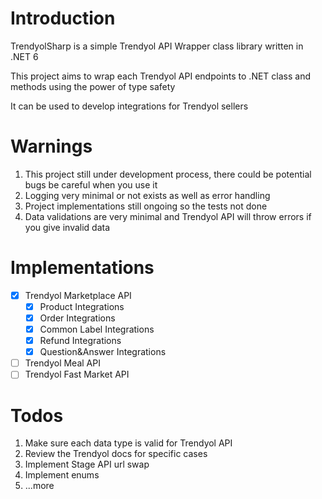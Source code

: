 # Introduction 
TrendyolSharp is a simple Trendyol API Wrapper class library written in .NET 6

This project aims to wrap each Trendyol API endpoints to .NET class and methods using the power of type safety

It can be used to develop integrations for Trendyol sellers


# Warnings
1. This project still under development process, there could be potential bugs be careful when you use it
2. Logging very minimal or not exists as well as error handling
3. Project implementations still ongoing so the tests not done 
4. Data validations are very minimal and Trendyol API will throw errors if you give invalid data

# Implementations
- [X] Trendyol Marketplace API 
  - [x] Product Integrations
  - [x] Order Integrations
  - [x] Common Label Integrations
  - [X] Refund Integrations
  - [X] Question&Answer Integrations
- [ ] Trendyol Meal API 
- [ ] Trendyol Fast Market API

# Todos
1. Make sure each data type is valid for Trendyol API
2. Review the Trendyol docs for specific cases
3. Implement Stage API url swap
4. Implement enums
5. ...more

